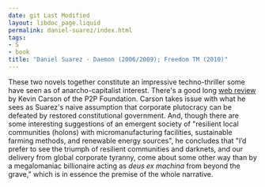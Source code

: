 ```yaml
---
date: git Last Modified
layout: libdoc_page.liquid
permalink: daniel-suarez/index.html
tags:
- S
- book
title: "Daniel Suarez - Daemon (2006/2009); Freedom TM (2010)"
---
```


These two novels together constitute an impressive techno-thriller some have seen as of anarcho-capitalist interest. There's a good long [web review](https://blog.p2pfoundation.net/daniel-suarez-daemon-and-freedom/2010/04/26) by Kevin Carson of the P2P Foundation. Carson takes issue with what he sees as Suarez's naive assumption that corporate plutocracy can be defeated by restored constitutional government. And, though there are some interesting suggestions of an emergent society of "resilient local communities (holons) with micromanufacturing facilities, sustainable farming methods, and renewable energy sources", he concludes that "I’d prefer to see the triumph of resilient communities and darknets, and our delivery from global corporate tyranny, come about some other way than by a megalomaniac billionaire acting as *deus ex machina* from beyond the grave," which is in essence the premise of the whole narrative.
